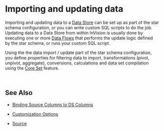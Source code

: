 # Importing and updating data

Importing and updating data to a [Data Store](../../datastores.md) can be set up as part of the star schema configuration, or you can write custom SQL scripts to do the job. Updating data to a Data Store from within InVision is usually done by executing one or more [Data Flows](../../dataflows/index.md) that performs the update logic defined by the star schema, or runs your custom SQL script. 

Using the the data import / update part of the star schema configuration, you define properties for filtering data to import, transformations (pivot, unpivot, aggregate), conversions, calculations and data set compilation using the [Core Set](../coreset.md) feature.

<br/>

## See Also 

* [Binding Source Columns to DS Columns](bindingsourcecoumns.md)

* [Customization Options](customization.md)
  
* [Source](source.md)

